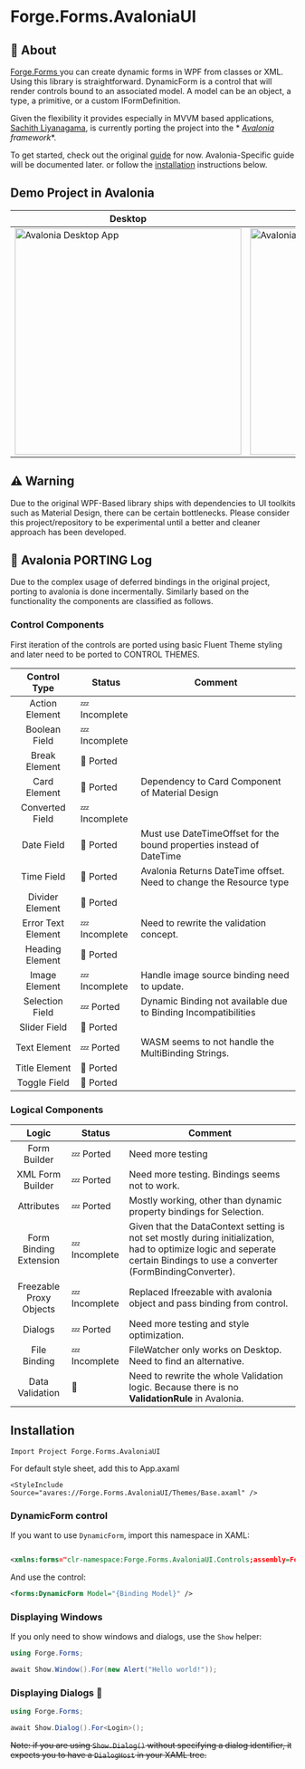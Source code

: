 # Forge.Forms.AvaloniaUI

## 📖 About

[Forge.Forms ](https://github.com/WPF-Forge/Forge.Forms)you can create dynamic forms in WPF from classes or XML.
Using this library is straightforward. DynamicForm is a control that will render controls bound to an associated model.
A model can be an object, a type, a primitive, or a custom IFormDefinition.

Given the flexibility it provides especially in MVVM based
applications, [Sachith Liyanagama](https://github.com/SachiHarshitha), is currently porting the project into the *
*[Avalonia](https://avaloniaui.net/) framework**.

To get started, check out the original [guide](https://wpf-forge.github.io/Forge.Forms/guides/getting-started) for now.
Avalonia-Specific guide will be documented later.
or follow the [installation](#installation) instructions below.

## Demo Project in Avalonia

| **Desktop**                                                                                                                           | **WASM**                                                                                                                                         |
|---------------------------------------------------------------------------------------------------------------------------------------|--------------------------------------------------------------------------------------------------------------------------------------------------|
| <img src="https://github.com/user-attachments/assets/c658e2ec-230d-4292-9e14-b50e9e686d24" title="Avalonia Desktop App" width="400"/> | <img src="https://github.com/user-attachments/assets/c773e661-8458-4755-9d65-17a10c738609" title="Avalonia Webassembly App (WASM)" width="400"/> |

## ⚠️ Warning

Due to the original WPF-Based library ships with dependencies to UI toolkits such as Material Design, there can be
certain bottlenecks.
Please consider this project/repository to be experimental until a better and cleaner approach has been developed.

## 🚀 Avalonia PORTING Log

Due to the complex usage of deferred bindings in the original project, porting to avalonia is done incermentally.
Similarly based on the functionality the components are classified as follows.

### Control Components

First iteration of the controls are ported using basic Fluent Theme styling and later need to be ported to CONTROL
THEMES.

|    Control Type    | Status                 | Comment                                                              |
|:------------------:|------------------------|----------------------------------------------------------------------|
|   Action Element   | :zzz: Incomplete       |                                                                      |
|   Boolean Field    | :zzz: Incomplete       |                                                                      |
|   Break Element    | :crossed_flags: Ported |                                                                      |
|    Card Element    | :crossed_flags: Ported | Dependency to Card Component of Material Design                      |
|  Converted Field   | :zzz: Incomplete       |                                                                      |
|     Date Field     | :crossed_flags: Ported | Must use DateTimeOffset for the bound properties instead of DateTime |
|     Time Field     | :crossed_flags: Ported | Avalonia Returns DateTime offset. Need to change the Resource type   |
|  Divider Element   | :crossed_flags: Ported |                                                                      |
| Error Text Element | :zzz: Incomplete       | Need to rewrite the validation concept.                              |
|  Heading Element   | :crossed_flags: Ported |                                                                      |
|   Image Element    | :zzz: Incomplete       | Handle image source binding need to update.                          |
|  Selection Field   | :zzz: Ported           | Dynamic Binding not available due to Binding Incompatibilities       |
|    Slider Field    | :crossed_flags: Ported |                                                                      |
|    Text Element    | :zzz:  Ported          | WASM seems to not handle the MultiBinding Strings.                   |
|   Title Element    | :crossed_flags: Ported |                                                                      |
|    Toggle Field    | :crossed_flags: Ported |                                                                      |

### Logical Components

|          Logic          | Status           | Comment                                                                                                                                                                    |
|:-----------------------:|------------------|----------------------------------------------------------------------------------------------------------------------------------------------------------------------------|
|      Form Builder       | :zzz: Ported     | Need more testing                                                                                                                                                          |
|    XML Form Builder     | :zzz: Ported     | Need more testing. Bindings seems not to work.                                                                                                                             |
|       Attributes        | :zzz: Ported     | Mostly working, other than dynamic property bindings for Selection.                                                                                                        |
| Form Binding Extension  | :zzz: Incomplete | Given that the DataContext setting is not set mostly during initialization, had to optimize logic and seperate certain Bindings to use a converter (FormBindingConverter). |
| Freezable Proxy Objects | :zzz: Incomplete | Replaced Ifreezable with avalonia object and pass binding from control.                                                                                                    |
|         Dialogs         | :zzz: Ported     | Need more testing and style optimization.                                                                                                                                  |
|      File Binding       | :zzz: Incomplete | FileWatcher only works on Desktop. Need to find an alternative.                                                                                                            |
|     Data Validation     | :construction:   | Need to rewrite the whole Validation logic. Because there is no **ValidationRule** in Avalonia.                                                                            |

## Installation

```
Import Project Forge.Forms.AvaloniaUI
```

For default style sheet, add this to App.axaml

```xaml
<StyleInclude Source="avares://Forge.Forms.AvaloniaUI/Themes/Base.axaml" />
```

### DynamicForm control

If you want to use `DynamicForm`, import this namespace in XAML:

```xml

<xmlns:forms="clr-namespace:Forge.Forms.AvaloniaUI.Controls;assembly=Forge.Forms"/>
```

And use the control:

```xml
<forms:DynamicForm Model="{Binding Model}" />
```

### Displaying Windows

If you only need to show windows and dialogs, use the `Show` helper:

```csharp
using Forge.Forms;

await Show.Window().For(new Alert("Hello world!"));
```

### Displaying Dialogs 🚧

````csharp
using Forge.Forms;

await Show.Dialog().For<Login>(); 
````

~~Note: if you are using `Show.Dialog()` without specifying a dialog identifier, it expects you to have a `DialogHost`
in your XAML tree.~~
